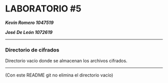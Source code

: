# LABORATORIO #5

***Kevin Romero      1047519***

***José De León      1072619***

---

### **Directorio de cifrados**

Directorio vacío donde se almacenan los archivos cifrados.

---

(Con este README git no elimina el directorio vacío)